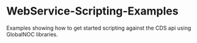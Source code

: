 # WebService-Scripting-Examples
Examples showing how to get started scripting against the CDS api using GlobalNOC libraries.

